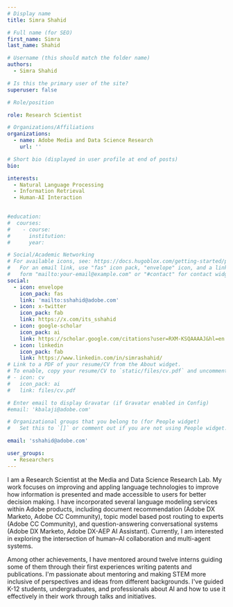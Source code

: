 ```yaml
---
# Display name
title: Simra Shahid

# Full name (for SEO)
first_name: Simra
last_name: Shahid

# Username (this should match the folder name)
authors:
  - Simra Shahid

# Is this the primary user of the site?
superuser: false

# Role/position

role: Research Scientist

# Organizations/Affiliations
organizations:
  - name: Adobe Media and Data Science Research
    url: ''

# Short bio (displayed in user profile at end of posts)
bio:

interests:
  - Natural Language Processing
  - Information Retrieval
  - Human-AI Interaction
  

#education:
#  courses:
#    - course: 
#      institution: 
#      year: 

# Social/Academic Networking
# For available icons, see: https://docs.hugoblox.com/getting-started/page-builder/#icons
#   For an email link, use "fas" icon pack, "envelope" icon, and a link in the
#   form "mailto:your-email@example.com" or "#contact" for contact widget.
social:
  - icon: envelope
    icon_pack: fas
    link: 'mailto:sshahid@adobe.com'
  - icon: x-twitter
    icon_pack: fab
    link: https://x.com/its_sshahid
  - icon: google-scholar
    icon_pack: ai
    link: https://scholar.google.com/citations?user=RXM-KSQAAAAJ&hl=en
  - icon: linkedin
    icon_pack: fab
    link: https://www.linkedin.com/in/simrashahid/
# Link to a PDF of your resume/CV from the About widget.
# To enable, copy your resume/CV to `static/files/cv.pdf` and uncomment the lines below.
# - icon: cv
#   icon_pack: ai
#   link: files/cv.pdf

# Enter email to display Gravatar (if Gravatar enabled in Config)
#email: 'kbalaji@adobe.com'

# Organizational groups that you belong to (for People widget)
#   Set this to `[]` or comment out if you are not using People widget.

email: 'sshahid@adobe.com'

user_groups:
  - Researchers
---
```


I am a Research Scientist at the Media and Data Science Research Lab. My work focuses on improving and appling language technologies to improve how information is presented and made accessible to users for better decision making. I have incorporated several language modeling services within Adobe products, including document recommendation (Adobe DX Marketo, Adobe CC Community), topic model based post routing to experts (Adobe CC Community), and question-answering conversational systems (Adobe DX Marketo, Adobe DX-AEP AI Assistant). Currently, I am interested in exploring the intersection of human–AI collaboration and multi-agent systems.
 
Among other achievements, I have mentored around twelve interns guiding some of them through their first experiences writing patents and publications. I'm passionate about mentoring and making STEM more inclusive of perspectives and ideas from different backgrounds. I've guided K-12 students, undergraduates, and professionals about AI and how to use it effectively in their work through talks and initiatives.
